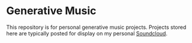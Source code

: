 # Generative Music

This repository is for personal generative music projects. Projects stored here
are typically posted for display on my personal
[Soundcloud](https://soundcloud.com/ian-bateman-878268062).

